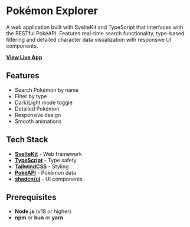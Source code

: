 # Pokémon Explorer

A web application built with SvelteKit and TypeScript that interfaces with the RESTful PokéAPI. Features real-time search functionality, type-based filtering and detailed character data visualization with responsive UI components.

**[View Live App](https://pokemon-nuyz.onrender.com)**

## Features

- Search Pokémon by name
- Filter by type
- Dark/Light mode toggle
- Detailed Pokémon
- Responsive design
- Smooth animations

## Tech Stack

- **[SvelteKit](https://kit.svelte.dev/)** - Web framework
- **[TypeScript](https://www.typescriptlang.org/)** - Type safety
- **[TailwindCSS](https://tailwindcss.com/)** - Styling
- **[PokéAPI](https://pokeapi.co/)** - Pokémon data
- **[shadcn/ui](https://ui.shadcn.com/)** - UI components

## Prerequisites

- **Node.js** (v18 or higher)
- **npm** or **bun** or **yarn**
